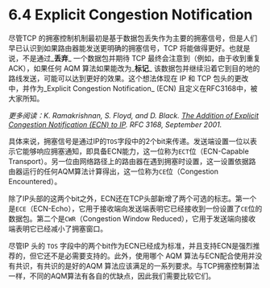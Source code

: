 # 6.4 Explicit Congestion Notification

尽管TCP 的拥塞控制机制最初是基于数据包丢失作为主要的拥塞信号，但是人们早已认识到如果路由器能发送更明确的拥塞信号，TCP 将能做得更好。也就是说，不是通过_**丢弃**_ 一个数据包并期待 TCP 最终会注意到（例如，由于收到重复 ACK），如果任何 AQM 算法如果能改为_**标记**_ 该数据包并继续沿着它到目的地的路线发送，可能可以达到更好的效果。这个想法体现在 IP 和 TCP 包头的更改中，并作为_Explicit Congestion Notification_ (ECN) 且定义在RFC3168中，被大家所知。

_更多阅读：K. Ramakrishnan, S. Floyd, and D. Black._ [_The Addition of Explicit Congestion Notification (ECN) to IP_](https://datatracker.ietf.org/doc/html/rfc3168)_. RFC 3168, September 2001._

具体来说，拥塞信号是通过IP的`TOS`字段中的2个bit来传递。发送端设置一位以表示它能够响应拥塞通知，即具备ECN能力，这一位称为`ECT`位（ECN-Capable Transport）。另一位由网络路径上的路由器在遇到拥塞时设置，这一设置依据路由器运行的任何AQM算法计算得出，这一位称为`CE`位（Congestion Encountered）。

除了IP头部的这两个bit之外，ECN还在TCP头部新增了两个可选的标志。第一个是`ECE`（ECN-Echo），它用于接收端向发送端表明它已经接收到一份设置了`CE`位的数据包。第二个是`CWR`（Congestion Window Reduced），它用于发送端向接收端表明它已经减小了拥塞窗口。

尽管IP 头的 `TOS` 字段中的两个bit作为ECN已经成为标准，并且支持ECN是强烈推荐的，但它还不是必需要支持的。此外，使用哪个 AQM 算法与ECN配合使用并没有共识，有共识的是好的AQM 算法应该满足的一系列要求。与TCP拥塞控制算法一样，不同的AQM算法有各自的优缺点，因此我们需要比较它们。
